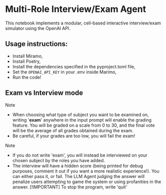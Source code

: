 # Multi-Role Interview/Exam Agent

This notebook implements a modular, cell-based interactive interview/exam simulator using the OpenAI API.

## Usage instructions:
- Install Miramo,
- Install Poetry,
- Install the dependencies specified in the pyproject.toml file,
- Set the `OPENAI_API_KEY` in your .env inside Marimo,
- Run the code!

## Exam vs Interview mode
> [!NOTE]
> - When choosing what type of subject you want to be examined on, writing '**exam**' anywhere in the input prompt will enable the grading feature. You will be graded on a scale from 0 to 30, and the final vote will be the average of all grades obtained during the exam.
> - Be careful, if your grades are too low, you will fail the exam!


> [!NOTE] 
> - If you do not write 'exam', you will instead be interviewed on your chosen subject by the roles you have added.
> - The interview will have a hidden score (being printed for debug purposes, comment it out if you want a more realistic experience!). You can either pass it, or fail. The LLM Agent judging the answer will penalize users attempting to game the system or using profanities in the answer. 
> [!IMPORTANT]
> To stop the program, write 'quit'
